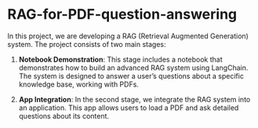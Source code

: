 # RAG-for-PDF-question-answering

In this project, we are developing a RAG (Retrieval Augmented Generation) system. The project consists of two main stages:

1. **Notebook Demonstration**: This stage includes a notebook that demonstrates how to build an advanced RAG system using LangChain. The system is designed to answer a user’s questions about a specific knowledge base, working with PDFs.

2. **App Integration**: In the second stage, we integrate the RAG system into an application. This app allows users to load a PDF and ask detailed questions about its content.
